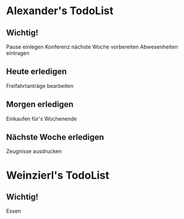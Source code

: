 # Alexander's TodoList

## Wichtig!
Pause einlegen
Konferenz nächste Woche vorbereiten
Abwesenheiten eintragen

## Heute erledigen
Freifahrtanträge bearbeiten

## Morgen erledigen
Einkaufen für's Wochenende

## Nächste Woche erledigen
Zeugnisse ausdrucken

# Weinzierl's TodoList

## Wichtig!
Essen
